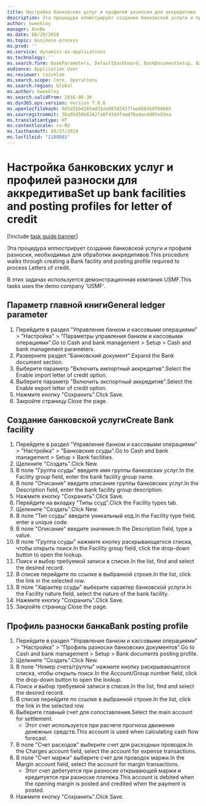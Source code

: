 ```yaml
---
title: Настройка банковских услуг и профилей разноски для аккредитива
description: Эта процедура иллюстрирует создание банковской услуги и профиля разноски, необходимых для обработки аккредитивов.
author: kweekley
manager: AnnBe
ms.date: 08/29/2018
ms.topic: business-process
ms.prod: ''
ms.service: dynamics-ax-applications
ms.technology: ''
ms.search.form: BankParameters, DefaultDashboard, BankDocumentSetup, BankDocumentPosting
audience: Application User
ms.reviewer: roschlom
ms.search.scope: Core, Operations
ms.search.region: Global
ms.author: kweekley
ms.search.validFrom: 2016-06-30
ms.dyn365.ops.version: Version 7.0.0
ms.openlocfilehash: 0d3d35bd265ad31da083d2437fae886569766085
ms.sourcegitcommit: 3ba95d50b8262fa0f43d4faad76adac4d05eb3ea
ms.translationtype: HT
ms.contentlocale: ru-RU
ms.lasthandoff: 09/27/2019
ms.locfileid: "2188081"
---
```

# <a name="set-up-bank-facilities-and-posting-profiles-for-letter-of-credit"></a><span data-ttu-id="b6f73-103">Настройка банковских услуг и профилей разноски для аккредитива</span><span class="sxs-lookup"><span data-stu-id="b6f73-103">Set up bank facilities and posting profiles for letter of credit</span></span>

[!include [task guide banner](../../includes/task-guide-banner.md)]

<span data-ttu-id="b6f73-104">Эта процедура иллюстрирует создание банковской услуги и профиля разноски, необходимых для обработки аккредитивов.</span><span class="sxs-lookup"><span data-stu-id="b6f73-104">This procedure walks through creating a Bank facility and posting profile required to process Letters of credit.</span></span> 

<span data-ttu-id="b6f73-105">В этих задачах используется демонстрационная компания USMF.</span><span class="sxs-lookup"><span data-stu-id="b6f73-105">This tasks uses the demo company 'USMF'.</span></span>






## <a name="general-ledger-parameter"></a><span data-ttu-id="b6f73-106">Параметр главной книги</span><span class="sxs-lookup"><span data-stu-id="b6f73-106">General ledger parameter</span></span>
1. <span data-ttu-id="b6f73-107">Перейдите в раздел "Управление банком и кассовыми операциями" > "Настройка" > "Параметры управления банком и кассовыми операциями".</span><span class="sxs-lookup"><span data-stu-id="b6f73-107">Go to Cash and bank management > Setup > Cash and bank management parameters.</span></span>
2. <span data-ttu-id="b6f73-108">Разверните раздел "Банковский документ".</span><span class="sxs-lookup"><span data-stu-id="b6f73-108">Expand the Bank document section.</span></span>
3. <span data-ttu-id="b6f73-109">Выберите параметр "Включить импортный аккредитив".</span><span class="sxs-lookup"><span data-stu-id="b6f73-109">Select the Enable import letter of credit option.</span></span>
4. <span data-ttu-id="b6f73-110">Выберите параметр "Включить экспортный аккредитив".</span><span class="sxs-lookup"><span data-stu-id="b6f73-110">Select the Enable export letter of credit option.</span></span>
5. <span data-ttu-id="b6f73-111">Нажмите кнопку "Сохранить".</span><span class="sxs-lookup"><span data-stu-id="b6f73-111">Click Save.</span></span>
6. <span data-ttu-id="b6f73-112">Закройте страницу.</span><span class="sxs-lookup"><span data-stu-id="b6f73-112">Close the page.</span></span>

## <a name="create-bank-facility"></a><span data-ttu-id="b6f73-113">Создание банковской услуги</span><span class="sxs-lookup"><span data-stu-id="b6f73-113">Create Bank facility</span></span>
1. <span data-ttu-id="b6f73-114">Перейдите в раздел "Управление банком и кассовыми операциями" > "Настройка" > "Банковские ссуды".</span><span class="sxs-lookup"><span data-stu-id="b6f73-114">Go to Cash and bank management > Setup > Bank facilities.</span></span>
2. <span data-ttu-id="b6f73-115">Щелкните "Создать".</span><span class="sxs-lookup"><span data-stu-id="b6f73-115">Click New.</span></span>
3. <span data-ttu-id="b6f73-116">В поле "Группа ссуды" введите имя группы банковских услуг.</span><span class="sxs-lookup"><span data-stu-id="b6f73-116">In the Facility group field, enter the bank facility group name.</span></span>
4. <span data-ttu-id="b6f73-117">В поле "Описание" введите описание группы банковских услуг.</span><span class="sxs-lookup"><span data-stu-id="b6f73-117">In the Description field, enter the bank facility group description.</span></span>
5. <span data-ttu-id="b6f73-118">Нажмите кнопку "Сохранить".</span><span class="sxs-lookup"><span data-stu-id="b6f73-118">Click Save.</span></span>
6. <span data-ttu-id="b6f73-119">Перейдите на вкладку "Типы ссуд".</span><span class="sxs-lookup"><span data-stu-id="b6f73-119">Click the Facility types tab.</span></span>
7. <span data-ttu-id="b6f73-120">Щелкните "Создать".</span><span class="sxs-lookup"><span data-stu-id="b6f73-120">Click New.</span></span>
8. <span data-ttu-id="b6f73-121">В поле "Тип ссуды" введите уникальный код.</span><span class="sxs-lookup"><span data-stu-id="b6f73-121">In the Facility type field, enter a unique code.</span></span>
9. <span data-ttu-id="b6f73-122">В поле "Описание" введите значение.</span><span class="sxs-lookup"><span data-stu-id="b6f73-122">In the Description field, type a value.</span></span>
10. <span data-ttu-id="b6f73-123">В поле "Группа ссуды" нажмите кнопку раскрывающегося списка, чтобы открыть поиск.</span><span class="sxs-lookup"><span data-stu-id="b6f73-123">In the Facility group field, click the drop-down button to open the lookup.</span></span>
11. <span data-ttu-id="b6f73-124">Поиск и выбор требуемой записи в списке.</span><span class="sxs-lookup"><span data-stu-id="b6f73-124">In the list, find and select the desired record.</span></span>
12. <span data-ttu-id="b6f73-125">В списке перейдите по ссылке в выбранной строке.</span><span class="sxs-lookup"><span data-stu-id="b6f73-125">In the list, click the link in the selected row.</span></span>
13. <span data-ttu-id="b6f73-126">В поле "Характер ссуды" выберите характер банковской услуги.</span><span class="sxs-lookup"><span data-stu-id="b6f73-126">In the Facility nature field, select the nature of the bank facility.</span></span>
14. <span data-ttu-id="b6f73-127">Нажмите кнопку "Сохранить".</span><span class="sxs-lookup"><span data-stu-id="b6f73-127">Click Save.</span></span>
15. <span data-ttu-id="b6f73-128">Закройте страницу.</span><span class="sxs-lookup"><span data-stu-id="b6f73-128">Close the page.</span></span>

## <a name="bank-posting-profile"></a><span data-ttu-id="b6f73-129">Профиль разноски банка</span><span class="sxs-lookup"><span data-stu-id="b6f73-129">Bank posting profile</span></span>
1. <span data-ttu-id="b6f73-130">Перейдите в раздел "Управление банком и кассовыми операциями" > "Настройка" > "Профиль разноски банковских документов".</span><span class="sxs-lookup"><span data-stu-id="b6f73-130">Go to Cash and bank management > Setup > Bank documents posting profile.</span></span>
2. <span data-ttu-id="b6f73-131">Щелкните "Создать".</span><span class="sxs-lookup"><span data-stu-id="b6f73-131">Click New.</span></span>
3. <span data-ttu-id="b6f73-132">В поле "Номер счета/группы" нажмите кнопку раскрывающегося списка, чтобы открыть поиск.</span><span class="sxs-lookup"><span data-stu-id="b6f73-132">In the Account/Group number field, click the drop-down button to open the lookup.</span></span>
4. <span data-ttu-id="b6f73-133">Поиск и выбор требуемой записи в списке.</span><span class="sxs-lookup"><span data-stu-id="b6f73-133">In the list, find and select the desired record.</span></span>
5. <span data-ttu-id="b6f73-134">В списке перейдите по ссылке в выбранной строке.</span><span class="sxs-lookup"><span data-stu-id="b6f73-134">In the list, click the link in the selected row.</span></span>
6. <span data-ttu-id="b6f73-135">Выберите главный счет для сопоставления.</span><span class="sxs-lookup"><span data-stu-id="b6f73-135">Select the main account for settlement.</span></span>
    * <span data-ttu-id="b6f73-136">Этот счет используется при расчете прогноза движения денежных средств.</span><span class="sxs-lookup"><span data-stu-id="b6f73-136">This account is used when calculating cash flow forecast.</span></span>  
7. <span data-ttu-id="b6f73-137">В поле "Счет расходов" выберите счет для расходных проводок.</span><span class="sxs-lookup"><span data-stu-id="b6f73-137">In the Charges account field, select the account for expense transactions.</span></span>
8. <span data-ttu-id="b6f73-138">В поле "Счет маржи" выберите счет для проводок маржи.</span><span class="sxs-lookup"><span data-stu-id="b6f73-138">In the Margin account field, select the account for margin transactions.</span></span>
    * <span data-ttu-id="b6f73-139">Этот счет дебетуется при разноске открывающей маржи и кредитуется при разноске платежа.</span><span class="sxs-lookup"><span data-stu-id="b6f73-139">This account is debited when the opening margin is posted and credited when the payment is posted.</span></span>  
9. <span data-ttu-id="b6f73-140">Нажмите кнопку "Сохранить".</span><span class="sxs-lookup"><span data-stu-id="b6f73-140">Click Save.</span></span>

